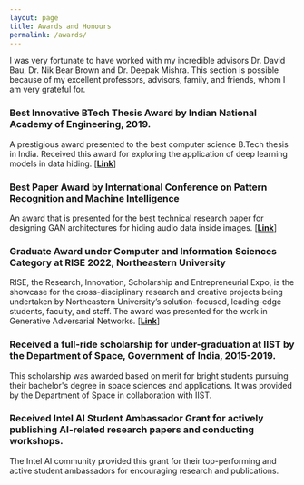 ```yaml
---
layout: page
title: Awards and Honours
permalink: /awards/
---
```

I was very fortunate to have worked with my incredible advisors Dr. David Bau, Dr. Nik Bear Brown and Dr. Deepak Mishra. This section is possible because of my excellent professors, advisors, family, and friends, whom I am very grateful for. 

### Best Innovative BTech Thesis Award by Indian National Academy of Engineering, 2019.
A prestigious award presented to the best computer science B.Tech thesis in India. Received this award for exploring the application of deep learning models in data hiding. [[**Link**]](https://www.inae.in/recipients-of-innovative-student-projects-award/)

### Best Paper Award by International Conference on Pattern Recognition and Machine Intelligence
An award that is presented for the best technical research paper for designing GAN architectures for hiding audio data inside images. [[**Link**]](https://www.iist.ac.in/departments/avionics-awards)

### Graduate Award under Computer and Information Sciences Category at RISE 2022, Northeastern University
RISE, the Research, Innovation, Scholarship and Entrepreneurial Expo, is the showcase for the cross-disciplinary research and creative projects being undertaken by Northeastern University’s solution-focused, leading-edge students, faculty, and staff. The award was presented for the work in Generative Adversarial Networks. [[**Link**]](https://www.northeastern.edu/rise/awards/#:~:text=COMPUTER%20AND%20INFORMATION%20SCIENCES%3A%20Graduate%0AAngry%20Cats%3A%20Best%20Practices%20for%20Stable%20Procedural%20Content%20Generation%20with%20DC%2DGan%0APresenter(s)%3A%E2%80%8B%20Rohit%20Gandikota%20Khoury%E2%80%9924%20%E2%80%8B%0AMentor%3A%E2%80%8B%20Nik%20Bear%20Brown)

### Received a full-ride scholarship for under-graduation at IIST by the Department of Space, Government of India, 2015-2019.
This scholarship was awarded based on merit for bright students pursuing their bachelor's degree in space sciences and applications. It was provided by the Department of Space in collaboration with IIST.

### Received Intel AI Student Ambassador Grant for actively publishing AI-related research papers and conducting workshops.
The Intel AI community provided this grant for their top-performing and active student ambassadors for encouraging research and publications. 
